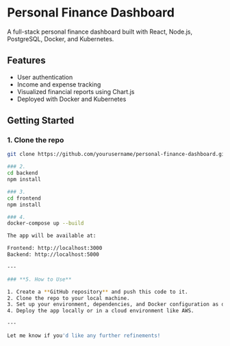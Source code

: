 # Personal Finance Dashboard

A full-stack personal finance dashboard built with React, Node.js, PostgreSQL, Docker, and Kubernetes.

## Features

- User authentication
- Income and expense tracking
- Visualized financial reports using Chart.js
- Deployed with Docker and Kubernetes

## Getting Started

### 1. Clone the repo
```bash
git clone https://github.com/yourusername/personal-finance-dashboard.git

### 2. 
cd backend
npm install

### 3. 
cd frontend
npm install

### 4. 
docker-compose up --build

The app will be available at:

Frontend: http://localhost:3000
Backend: http://localhost:5000

---

### **5. How to Use**

1. Create a **GitHub repository** and push this code to it.
2. Clone the repo to your local machine.
3. Set up your environment, dependencies, and Docker configuration as described in the README.
4. Deploy the app locally or in a cloud environment like AWS.

---

Let me know if you'd like any further refinements!
